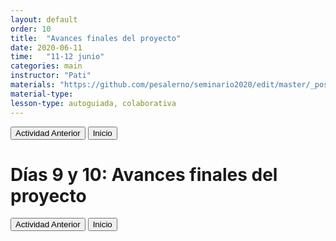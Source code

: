 ```yaml
---
layout: default
order: 10
title:  "Avances finales del proyecto"
date: 2020-06-11
time:   "11-12 junio"
categories: main
instructor: "Pati"
materials: "https://github.com/pesalerno/seminario2020/edit/master/_posts/2020-06-11-10_proyectos.md"
material-type: 
lesson-type: autoguiada, colaborativa
---
```


<a href="https://github.com/pesalerno/seminario2020/blob/master/_posts/2020-06-10-9_geografico2.md"><button>Actividad Anterior</button></a>		<a href="https://pesalerno.github.io/seminario2020/"><button>Inicio</button></a>  

# Días 9 y 10: Avances finales del proyecto

<a href="https://github.com/pesalerno/seminario2020/blob/master/_posts/2020-06-10-9_geografico2.md"><button>Actividad Anterior</button></a>		<a href="https://pesalerno.github.io/seminario2020/"><button>Inicio</button></a>  
